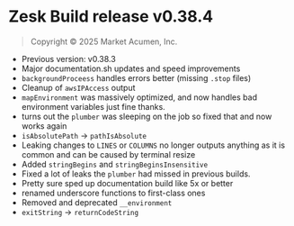 # Zesk Build release v0.38.4

> Copyright &copy; 2025 Market Acumen, Inc.

- Previous version: v0.38.3
- Major documentation.sh updates and speed improvements
- `backgroundProceess` handles errors better (missing `.stop` files)
- Cleanup of `awsIPAccess` output
- `mapEnvironment` was massively optimized, and now handles bad environment variables just fine thanks.
- turns out the `plumber` was sleeping on the job so fixed that and now works again
- `isAbsolutePath` -> `pathIsAbsolute`
- Leaking changes to `LINES` or `COLUMNS` no longer outputs anything as it is common and can be caused by terminal
  resize
- Added `stringBegins` and `stringBeginsInsensitive`
- Fixed a lot of leaks the `plumber` had missed in previous builds.
- Pretty sure sped up documentation build like 5x or better
- renamed underscore functions to first-class ones
- Removed and deprecated `__environment`
- `exitString` -> `returnCodeString`
